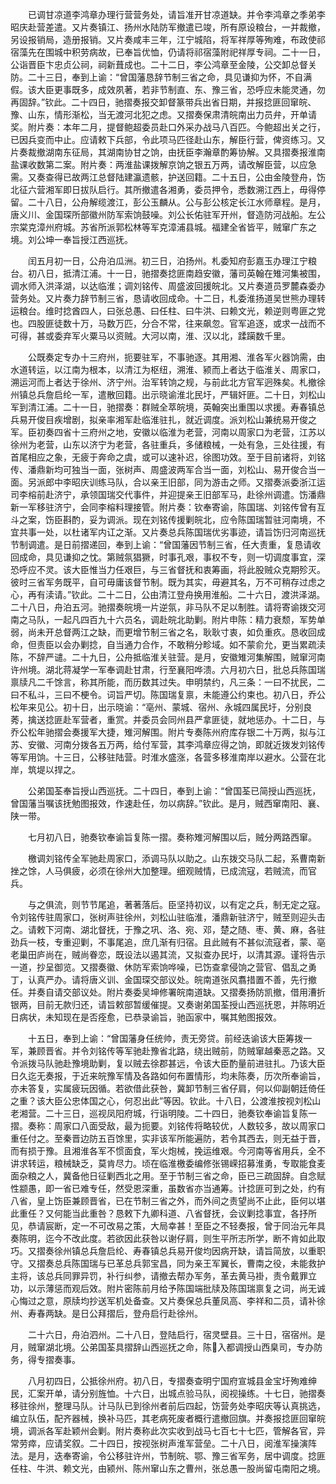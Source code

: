 <!-- { "loadSidebar": true } -->
　　已调甘凉道李鸿章办理行营营务处，请旨准开甘凉道缺。并令李鸿章之季弟李昭庆赴营差遣。又片奏镇江、扬州水陆防军撤遣已竣，所有原设粮台，一并裁撤，另设报销局，造册报销。又片奏咸丰三年，江宁城陷，将军祥厚等殉难，布政使祁宿藻先在围城中积劳病故，已奉旨优恤，仍请将祁宿藻附祀祥厚专祠。二十一日，公诣晋臣卞忠贞公祠，祠新葺成也。二十二日，李公鸿章至金陵，公交卸总督关防。二十三日，奉到上谕：“曾国藩恳辞节制三省之命，具见谦抑为怀，不自满假。该大臣更事既多，成效夙著，若非节制直、东、豫三省，恐呼应未能灵通，勿再固辞。”钦此。二十四日，驰摺奏报交卸督篆带兵出省日期，并报捻匪回窜皖、豫、山东，情形渐松，当无渡河北犯之虑。又摺奏保肃清皖南出力员弁，开单请奖。附片奏：本年二月，提督鲍超委员赴口外采办战马八百匹。今鲍超出关之行，已因兵变而中止。应请敕下兵部，令此项马匹径赴山东，解臣行营，俾资练习。又片奏裁撤湖南东征局，其湖南协甘之饷，由抚臣李瀚章酌筹协解。又具摺奏报淮南盐课收数第二案。附片奏：两淮盐课拨解京饷之银五万两，请改解臣营，以应急需。又奏查得已故两江总督陆建瀛遗骸，护送回籍。二十五日，公由金陵登舟，饬北征六营湘军即日拔队启行。其所撤遣各湘勇，委员押令，悉数溯江西上，毋得停留。二十八日，公舟解缆渡江，彭公玉麟从。公与彭公核定长江水师章程。是月，唐义川、金国琛所部徽州防军索饷鼓噪。刘公长佑驻军开州，督造防河战船。左公宗棠克漳州府城。苏省所派郭松林等军克漳浦县城。福建全省皆平，贼窜广东之境。刘公坤一奉旨授江西巡抚。

　　闰五月初一日，公舟泊瓜洲。初三日，泊扬州。札委知府彭嘉玉办理江宁粮台。初八日，抵清江浦。十一日，驰摺奏捻匪南趋安徽，藩司英翰在雉河集被围，调水师入洪泽湖，以达临淮；调刘铭传、周盛波回援皖北。又片奏道员罗麓森委办营务处。又片奏力辞节制三省，恳请收回成命。十二日，札委淮扬道吴世熊办理转运粮台。维时捻酋四人，曰张总愚、曰任柱、曰牛洪、曰赖文光，赖逆则粤匪之党也。四股匪徒数十万，马数万匹，分合不常，往来飙忽。官军追逐，或求一战而不可得，甚或委弃军火粟马以资贼。大河以南，淮、汉以北，蹂躏数千里。

　　公既奏定专办十三府州，扼要驻军，不事驰逐。其用湘、淮各军火器饷需，由水道转运，以江南为根本，以清江为枢纽，溯淮、颍而上者达于临淮关、周家口，溯运河而上者达于徐州、济宁州。治军转饷之规，与前此北方官军迥殊矣。札撤徐州镇总兵詹启纶一军，遣散回籍。出示晓谕淮北民圩，严辑奸匪。二十日，刘松山军到清江浦。二十一日，驰摺奏：群贼全萃皖境，英翰突出重围以求援。寿春镇总兵易开俊目疾增剧，拟亲率湘军赴临淮驻扎，就近调度。派刘松山兼统易开俊之军。臣初奏四省十三府州之地，安徽以临淮为老营，河南以周家口为老营，江苏以徐州为老营，山东以济宁为老营，各驻重兵，多储粮械，一处有急，三处往援，有首尾相应之象，无疲于奔命之虞，或可以速补迟，徐图功效。至于目前诸将，刘铭传、潘鼎新均可独当一面，张树声、周盛波两军合当一面，刘松山、易开俊合当一面。另派郎中李昭庆训练马队，合以亲王旧部，同为游击之师。又摺奏派委浙江运司李榕前赴济宁，承领国瑞交代事件，并迎提亲王旧部军马，赴徐州调遣。饬潘鼎新一军移驻济宁，会同李榕料理接管。附片奏：钦奉寄谕，陈国瑞、刘铭传曾有互斗之案，饬臣斟酌，妥为调派。现在刘铭传援剿皖北，应令陈国瑞暂驻河南境，不宜共事一处，以杜诸军内讧之渐。又片奏总兵陈国瑞优劣事迹，请旨饬归河南巡抚节制调遣。是日前摺递回，奉到上谕：“曾国藩因节制三省，任大责重，复恳请收回成命，具见谦抑之忱。第贼氛猖獗，时事孔艰，事权不专，则一切调度事宜，深恐呼应不灵。该大臣惟当力任艰巨，与三省督抚和衷筹画，将此股贼众克期殄灭。彼时三省军务既平，自可毋庸该督节制。既为其实，毋避其名，万不可稍存过虑之心，再有渎请。”钦此。二十二日，公由清江登舟换用淮船。二十六日，渡洪泽湖。二十八日，舟泊五河。驰摺奏皖境一片逆氛，非马队不足以制胜。请将寄谕拨交河南之马队，一起凡四百九十六员名，调赴皖北助剿。附片申陈：精力衰颓，军势单弱，尚未开总督两江之缺，而更增节制三省之名，耿耿寸衷，如负重疚。恳收回成命，但责臣以会办剿捻，自当通力合作，不敢稍分畛域。如不蒙俞允，更当累疏渎陈，不辞严谴。二十九日，公舟抵临淮关驻营。是月，安徽雉河集解围，贼窜河南许州境。湖北蒋凝学一军奉调赴甘肃，行至襄阳哗溃。六月初六日，批总兵陈国瑞禀牍凡二千馀言，称其所能，而历数其过失。申明禁约，凡三条：一曰不扰民，二曰不私斗，三曰不梗令。词旨严切。陈国瑞复禀，未能遵公约束也。初八日，乔公松年来见公。初十日，出示晓谕：“亳州、蒙城、宿州、永城四属民圩，分别良莠，擒送捻匪赴军营者，重赏。并委员会同州县严拿匪徒，就地惩办。十二日，与乔公松年驰摺会奏援军大捷，雉河解围。附片专奏陈州府库存银二十万两，拟与江苏、安徽、河南分拨各五万两，给付军营，其李鸿章应得之饷，即就近拨发刘铭传等军用饷。十三日，公移驻陆营。时淮水盛涨，各营多移淮南岸以避水。公营在北岸，筑堤以捍之。

　　公弟国荃奉旨授山西巡抚。二十四日，奉到上谕：“曾国荃已简授山西巡抚，曾国藩当嘱该抚勉图报效，作速赴任，勿以病辞。”钦此。是月，贼西窜南阳、襄、陕一带。

　　七月初八日，驰奏钦奉谕旨复陈一摺。奏称雉河解围以后，贼分两路西窜。

　　檄调刘铭传全军驰赴周家口，添调马队以助之。山东拨交马队二起，系曹南新挫之馀，人马俱疲，必须在徐州大加整理。细观贼情，已成流寇，若贼流，而官兵。

　　与之俱流，则节节尾追，著著落后。臣坚持初议，以有定之兵，制无定之寇。令刘铭传驻周家口，张树声驻徐州，刘松山驻临淮，潘鼎新驻济宁，贼至则迎头击之。请敕下河南、湖北督抚，于豫之巩、洛、宛、邓，楚之随、枣、黄、麻，各驻劲兵一枝，专重迎剿，不事尾追，庶几渐有归宿。且此贼有不甚似流寇者，蒙、亳老巢田庐尚在，贼尚眷恋，既设法以遏其流，又拟查办民圩，以清其源。谨将告示一道，抄呈御览。又摺奏徽、休防军索饷哗噪，已饬查拿侵饷之营官、倡乱之勇丁，认真严办。请将唐义训、金国琛交部议处。皖南道张风翥措置不善，先行撤任。并奏自请交部议处。附片奏委吴坤修署皖南道缺。又摺奏扬防凯撤，借用漕折银两，目前无款归还，请旨敕部暂缓催提。又奏谢弟国荃授山西巡抚恩，并陈明近日病状，未知现在是否痊愈，已恭录谕旨，驰函家中，嘱其勉图报效。

　　十五日，奉到上谕：“曾国藩身任统帅，责无旁贷。前经迭谕该大臣筹拨一军，兼顾晋省。并令刘铭传等军驰赴豫省北路，绕出贼前，防贼窜越秦恶之路。又令派拨马队驰赴豫境助剿，复以贼去徐郡甚远，令该大臣酌量前进驻扎。乃该大臣日久迄无奏报，于近来皖豫军情及各路如何布置情形，均未陈奏，历次所奉谕旨，亦未答复，实属疲玩因循。若欲借此获咎，冀卸节制三省仔肩，何以仰副朝廷倚任之重？该大臣公忠体国之心，何忍出此”等因。钦此。十八日，公渡淮按视刘松山老湘营。二十三日，巡视凤阳府城，行诣明陵。二十四日，驰奏钦奉谕旨复陈一摺。奏称：周家口八面受敌，最为扼要。刘铭传将略较优，人数较多，故以周家口重任付之。至秦晋边防五百馀里，实非该军所能遍防，若令其西去，则无益于晋，而有损于豫。且湘淮各军不惯面食，军火炮械，挽运维艰。今河南等省用兵，全不讲求转运，粮械缺乏，莫肯尽力。顷在临淮檄委编修张锡嵘招募淮勇，专取能食麦面杂粮之人，冀备他日征剿西北之用。至于节制三省之命，臣已三疏固辞。自念赋性颛愚，即一省已难专任，然受恩深重，虽数省亦当通筹。计捻匪可到之处，约有八省，皇上饬臣兼顾晋省，已在节制三省之外，而外间之责望尚不止此，臣何以堪此重任？又何能当此重咎？恳敕下九卿科道、八省督抚，会议剿捻事宜，各抒所见，恭请宸断，定一不可改易之策，大局幸甚！至臣之不轻奏报，曾于同治元年具奏陈明，迄今不改此度。若欲因此获咎以谢仔肩，则生平所志所学，断不肯如此取巧。又摺奏徐州镇总兵詹启纶、寿春镇总兵易开俊均因病开缺，请旨简放，以重职守。又摺奏总兵陈国瑞与已革总兵郭宝昌，同为亲王军翼长，曹南之役，未能救护主将，该总兵同罪异罚，补行纠参，请撤去帮办军务，革去黄马褂，责令戴罪立功，以示薄惩而观后效。附片密陈前月给予陈国端批牍及陈国瑞禀复之词，尚无诚心悔过之意，原牍均抄送军机处备查。又片奏保总兵董凤高、李祥和二员，请补徐州、寿春两缺。是日公拜摺后，登舟启行赴徐州。

　　二十六日，舟泊泗州。二十八日，登陆启行，宿灵壁县。三十日，宿宿州。是月，贼窜湖北境。公弟国荃具摺辞山西巡抚之命，陈入都调授山西臬司，专办防务，得专摺奏事。

　　八月初四日，公抵徐州府。初八日，专摺奏查明宁国府宣城县金宝圩殉难绅民，汇案开单，请分别旌恤。十六日，出城点验马队，阅视操练。十七日，驰摺奏移驻徐州，整理马队。计马队已到徐州者前后四起，饬营务处李昭庆等认真挑选，编立队伍，配齐器械，换补马匹，其老病死废者概行遣撤回旗。并奏报捻匪回窜皖境，调派各军赴颖州会剿。附片奏称此次实收到战马七百七十七匹，管解各官，异常劳瘁，应请奖叙。二十四日，按视张树声淮军营垒。二十八日，阅淮军操演阵法。是月，迭奉寄谕，令公移驻许州，节制皖、鄂、豫三省军务，居中调度。捻匪任柱、牛洪、赖文光，由颍州、陈州窜山东之曹州，张总愚一股尚留屯南阳之境。

